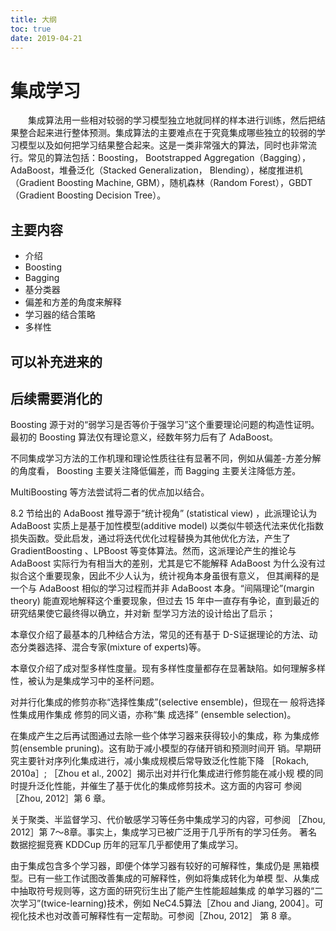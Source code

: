 ```yaml
---
title: 大纲
toc: true
date: 2019-04-21
---
```

# 集成学习

　　集成算法用一些相对较弱的学习模型独立地就同样的样本进行训练，然后把结果整合起来进行整体预测。集成算法的主要难点在于究竟集成哪些独立的较弱的学习模型以及如何把学习结果整合起来。这是一类非常强大的算法，同时也非常流行。常见的算法包括：Boosting， Bootstrapped Aggregation（Bagging）， AdaBoost，堆叠泛化（Stacked Generalization， Blending），梯度推进机（Gradient Boosting Machine, GBM），随机森林（Random Forest），GBDT（Gradient Boosting Decision Tree）。

## 主要内容


- 介绍
- Boosting
- Bagging
- 基分类器
- 偏差和方差的角度来解释
- 学习器的结合策略
- 多样性



## 可以补充进来的




## 后续需要消化的


Boosting 源于对的“弱学习是否等价于强学习”这个重要理论问题的构造性证明。最初的 Boosting 算法仅有理论意义，经数年努力后有了 AdaBoost。

不同集成学习方法的工作机理和理论性质往往有显著不同，例如从偏差-方差分解的角度看， Boosting 主要关注降低偏差，而 Bagging 主要关注降低方差。

MultiBoosting 等方法尝试将二者的优点加以结合。

8.2 节给出的 AdaBoost 推导源于“统计视角” (statistical view) ，此派理论认为 AdaBoost 实质上是基于加性模型(additive model) 以类似牛顿迭代法来优化指数损失函数。受此启发，通过将迭代优化过程替换为其他优化方法，产生了 GradientBoosting 、LPBoost 等变体算法。然而，这派理论产生的推论与 AdaBoost 实际行为有相当大的差别，尤其是它不能解释 AdaBoost 为什么没有过拟合这个重要现象，因此不少人认为，统计视角本身虽很有意义， 但其阐释的是一个与 AdaBoost 相似的学习过程而并非 AdaBoost 本身。“间隔理论”(margin theory) 能直观地解释这个重要现象，但过去 15 年中一直存有争论，直到最近的研究结果使它最终得以确立，并对新 型学习方法的设计给出了启示；



本章仅介绍了最基本的几种结合方法，常见的还有基于 D-S证据理论的方法、动态分类器选择、混合专家(mixture of experts)等。

本章仅介绍了成对型多样性度量。现有多样性度量都存在显著缺陷。如何理解多样性，被认为是集成学习中的圣杯问题。

对并行化集成的修剪亦称“选择性集成”(selective ensemble)，但现在一 般将选择性集成用作集成 修剪的同义语，亦称“集 成选择” (ensemble selection)。

在集成产生之后再试图通过去除一些个体学习器来获得较小的集成，称 为集成修剪(ensemble pruning)。这有助于减小模型的存储开销和预测时间开 销。早期研究主要针对序列化集成进行，减小集成规模后常导致泛化性能下降 ［Rokach, 2010a］; ［Zhou et al., 2002］揭示出对并行化集成进行修剪能在减小规 模的同时提升泛化性能，并催生了基于优化的集成修剪技术。这方面的内容可 参阅［Zhou, 2012］第 6 章。

关于聚类、半监督学习、代价敏感学习等任务中集成学习的内容，可参阅 ［Zhou, 2012］第 7〜8章。事实上，集成学习已被广泛用于几乎所有的学习任务。 著名数据挖掘竞赛 KDDCup 历年的冠军几乎都使用了集成学习。

由于集成包含多个学习器，即便个体学习器有较好的可解释性，集成仍是 黑箱模型。已有一些工作试图改善集成的可解释性，例如将集成转化为单模 型、从集成中抽取符号规则等，这方面的研究衍生出了能产生性能超越集成 的单学习器的“二次学习”(twice-learning)技术，例如 NeC4.5算法［Zhou and Jiang, 2004］。可视化技术也对改善可解释性有一定帮助。可参阅［Zhou, 2012］ 第 8 章。
